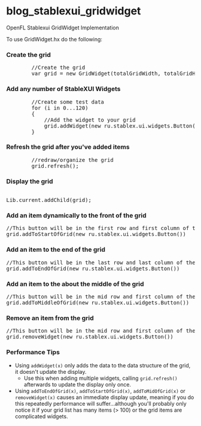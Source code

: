 blog_stablexui_gridwidget
=========================

OpenFL Stablexui GridWidget Implementation

To use GridWidget.hx do the following:

### Create the grid ###

<pre>
		//Create the grid
		var grid = new GridWidget(totalGridWidth, totalGridHeight, itemWidth, itemHeight);
</pre>

### Add any number of StableXUI Widgets ### 

<pre>
		//Create some test data
		for (i in 0...120)
		{
			//Add the widget to your grid
			grid.addWidget(new ru.stablex.ui.widgets.Button());
		}
</pre>

### Refresh the grid after you've added items ###
<pre>
		//redraw/organize the grid
		grid.refresh(); 
</pre>		

### Display the grid ###
<pre>        
Lib.current.addChild(grid);
</pre>

### Add an item dynamically to the front of the grid  ###

<pre>
//This button will be in the first row and first column of the grid
grid.addToStartOfGrid(new ru.stablex.ui.widgets.Button())
</pre>

### Add an item to the end of the grid ###

<pre>
//This button will be in the last row and last column of the grid
grid.addToEndOfGrid(new ru.stablex.ui.widgets.Button())
</pre>

### Add an item to the about the middle of the grid ###

<pre>
//This button will be in the mid row and first column of the grid
grid.addToMiddleOfGrid(new ru.stablex.ui.widgets.Button())
</pre>

### Remove an item from the grid  ###
<pre>
//This button will be in the mid row and first column of the grid
grid.removeWidget(new ru.stablex.ui.widgets.Button())
</pre>

### Performance Tips ###

- Using `addWidget(x)` only adds the data to the data structure of the grid, it doesn't update the display.
     -  Use this when adding multiple widgets, calling `grid.refresh()` afterwards to update the display only once.
- Using `addToEndOfGrid(x)`, `addToStartOfGrid(x)`, `addToMidOfGrid(x)` or `removeWidget(x)` causes an immediate display update, meaning if you do this repeatedly performance will suffer...although you'll probably only notice it if your grid list has many items (> 100) or the grid items are complicated widgets.
